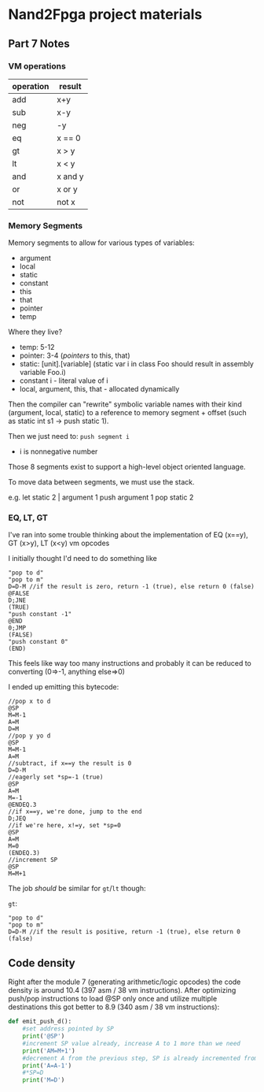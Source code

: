 # Nand2Fpga project materials

## Part 7 Notes

### VM operations

|operation | result |
|-----|----- 
| add | x+y 
| sub | x-y
| neg | -y
| eq  | x == 0
| gt  | x > y
| lt  | x < y
| and | x and y
| or  | x or y
| not | not x


### Memory Segments

Memory segments to allow for various types of variables:
- argument
- local
- static
- constant
- this
- that
- pointer
- temp

Where they live?

- temp: 5-12
- pointer: 3-4 (*pointers* to this, that)
- static: [unit].[variable] (static var i in class Foo should result in assembly variable Foo.i)
- constant i - literal value of i
- local, argument, this, that - allocated dynamically

Then the compiler can "rewrite" symbolic variable names with their kind (argument, local, static) to a reference to memory segment + offset (such as static int s1 -> push static 1).

Then we just need to:
`push segment i` 
- i is nonnegative number

Those 8 segments exist to support a high-level object oriented language.

To move data between segments, we must use the stack.

e.g. let static 2 | argument 1
push argument 1
pop static 2

### EQ, LT, GT

I've ran into some trouble thinking about the implementation of EQ (x==y), GT (x>y), LT (x<y) vm opcodes

I initially thought I'd need to do something like 

```
"pop to d"
"pop to m"
D=D-M //if the result is zero, return -1 (true), else return 0 (false)
@FALSE
D;JNE
(TRUE)
"push constant -1"
@END
0;JMP
(FALSE)
"push constant 0"
(END)
```

This feels like way too many instructions and probably it can be reduced to converting (0=>-1, anything else=>0)

I ended up emitting this bytecode:

```
//pop x to d
@SP
M=M-1
A=M
D=M
//pop y yo d
@SP
M=M-1
A=M
//subtract, if x==y the result is 0
D=D-M
//eagerly set *sp=-1 (true)
@SP
A=M
M=-1
@ENDEQ.3
//if x==y, we're done, jump to the end
D;JEQ
//if we're here, x!=y, set *sp=0
@SP
A=M
M=0
(ENDEQ.3)
//increment SP
@SP
M=M+1
```

The job *should* be similar for `gt`/`lt` though:

`gt`:
```
"pop to d"
"pop to m"
D=D-M //if the result is positive, return -1 (true), else return 0 (false)
```

## Code density

Right after the module 7 (generating arithmetic/logic opcodes) the code density is around 10.4 (397 asm / 38 vm instructions). After optimizing push/pop instructions to load @SP only once and utilize multiple destinations this got better to 8.9 (340 asm / 38 vm instructions):

```py
def emit_push_d():
    #set address pointed by SP
    print('@SP')
    #increment SP value already, increase A to 1 more than we need
    print('AM=M+1')
    #decrement A from the previous step, SP is already incremented from the prvious step
    print('A=A-1')
    #*SP=D
    print('M=D')
```


